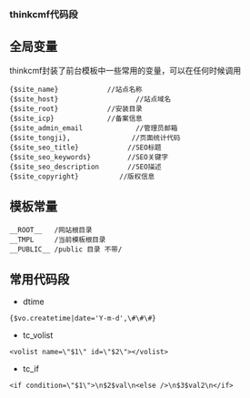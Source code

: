 ### thinkcmf代码段

## 全局变量

thinkcmf封装了前台模板中一些常用的变量，可以在任何时候调用

```
{$site_name}			//站点名称            
{$site_host}                   //站点域名
{$site_root}  			//安装目录                
{$site_icp}    			//备案信息             
{$site_admin_email  	       //管理员邮箱      
{$site_tongji},               //页面统计代码     
{$site_seo_title}            //SEO标题
{$site_seo_keywords}         //SEO关键字
{$site_seo_description       //SEO描述
{$site_copyright}          //版权信息	

```

## 模板常量

```
__ROOT__   /网站根目录
__TMPL     /当前模板根目录
__PUBLIC__ /public 目录 不带/

```

## 常用代码段

- dtime

```
{$vo.createtime|date='Y-m-d',\#\#\#}

```
- tc_volist 

```
<volist name=\"$1\" id=\"$2\"></volist>
```

- tc_if

```
<if condition=\"$1\">\n$2$val\n<else />\n$3$val2\n</if>
```

